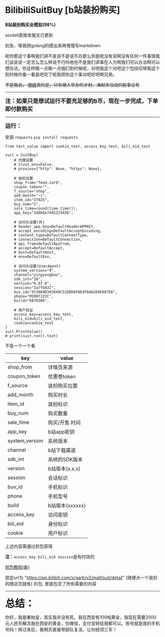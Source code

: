 # BilibiliSuitBuy [b站装扮购买]

**B站装扮购买全模拟(98%)**

socket直接发报文已更新

别急，等我把golang的摸出来再慢慢写markdown

呃你那这个事啊我们讲不是说不是说不办那么但是呢没有说啊没有任何一件事情我们谈说说一定怎么怎么样说不行吗他也不是我们讲事在人为啊我们可以办法啊可以想办法，你这样晚一点晚一点咱们到时候呢，对吧我这个对吧这个包括哎呀我这个到时候你看一看是吧完了呢我把你这个事对吧好吧啊兄弟。

~~不是我说， [爬娘](https://space.bilibili.com/647193094)真的是，只有被人举办的才封，演起来没动的屁事没有~~



------------------------------------------------

<font size=4>**注：如果只是想试运行不要充足够的B币，现在一步完成，下单即付款购买**</font>

------------------------------------------------

<font size=4>**运行：**</font>

安装 ```requests``` ``` pip install requests ```

```
from test_value import cookie_test, access_key_test, bili_eid_test

suit = SuitBuy(
    # 代理设置
    # trust_env=False,
    # proxies={"http": None, "https": None},

    # 装扮设置
    shop_from="feed.card",
    coupon_token="",
    f_source="shop",
    add_month="-1",
    item_id="37825",
    buy_num="1",
    sale_time=round(time.time()),
    app_key="1d8b6e7d45233436",

    # 访问头设置(外)
    # header_app_key=DefaultHeaderAPPKEY,
    # accept_encoding=DefaultAcceptEncoding,
    # content_type=DefaultContentType,
    # connection=DefaultConnection,
    # api_from=DefaultApiFrom,
    # accept=DefaultAccept,
    # host=DefaultHost,
    # env=DefaultEnv,

    # 访问头设置(UserAgent)
    system_version="9",
    channel="yingyongbao",
    sdk_int="28",
    version="6.87.0",
    session="1a7fb931",
    buv_id="XY30A9D303849C51D0D6F863F84A269E887E8",
    phone="M2007J22C",
    build="6870300",

    # 用户验证
    access_key=access_key_test,
    bili_eid=bili_eid_test,
    cookie=cookie_test
)
suit.PrintValue()
# print(suit.run().text)
```

不急一个一个看

| key            | value        |
|----------------|--------------|
| shop_from      | 详情页来源        |
| coupon_token   | 优惠卷token     |
| f_source       | 装扮购买位置       |
| add_month      | 购买时长         |
| item_id        | 装扮标识         |
| buy_num        | 购买数量         |
| sale_time      | 购买/开售 时间     |
| app_key        | b站app密钥      |
| system_version | 系统版本         |
| channel        | b站下载渠道       |
| sdk_int        | 系统的SDK版本     |
| version        | b站版本(x.x.x)  |
| session        | 会话标识         |
| buv_id         | 手机标识         |
| phone          | 手机型号         |
| build          | b站版本(xxxxxx) |
| access_key     | 访问密钥         |
| bili_eid       | 身份标识         |
| cookie         | 用户标识         |

上述内容需通过抓包获得

**注：**```access_key bili_eid session```是有时效的

[抓包教程(新)](https://www.bilibili.com/video/BV1Re411g7f5/)

锁定url为 "https://api.bilibili.com/x/garb/v2/mall/suit/detail" (随便点一个装扮的商店页就有) 的包, 里面包含了所有需要的内容

------------------------------------------------

<font size=6>**总结：** </font>

你好，我是秦始皇，其实我并没有死，我在西安有100吨黄金，我现在需要2000元人民币解冻我在西安的黄金，你微信，支付宝转给我都可以。账号就是我的手机号码！转过来后，我明天直接带部队复活，让你统领三军！
